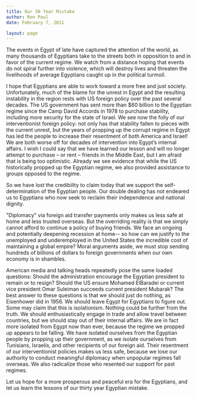 ```yaml
---
title: Our 30 Year Mistake
author: Ron Paul
date: February 7, 2011

layout: page
---
```


The events in Egypt of late have captured the attention of the world,
as many thousands of Egyptians take to the streets both in opposition
to and in favor of the current regime. We watch from a distance hoping
that events do not spiral further into violence, which will destroy
lives and threaten the livelihoods of average Egyptians caught up in
the political turmoil.

I hope that Egyptians are able to work toward a more free and just
society. Unfortunately, much of the blame for the unrest in Egypt and
the resulting instability in the region rests with US foreign policy
over the past several decades. The US government has sent more than
\$60 billion to the Egyptian regime since the Camp David Accords in
1978 to purchase stability, including more security for the state of
Israel. We see now the folly of our interventionist foreign policy: not
only has that stability fallen to pieces with the current unrest, but
the years of propping up the corrupt regime in Egypt has led the people
to increase their resentment of both America and Israel! We are both
worse off for decades of intervention into Egypt’s internal affairs. I
wish I could say that we have learned our lesson and will no longer
attempt to purchase – or rent – friends in the Middle East, but I am
afraid that is being too optimistic. Already we see evidence that while
the US historically propped up the Egyptian regime, we also provided
assistance to groups opposed to the regime.

So we have lost the credibility to claim today that we support the
self-determination of the Egyptian people. Our double dealing has not
endeared us to Egyptians who now seek to reclaim their independence and
national dignity.

"Diplomacy" via foreign aid transfer payments only makes us less safe
at home and less trusted overseas. But the overriding reality is that
we simply cannot afford to continue a policy of buying friends. We face
an ongoing and potentially deepening recession at home-- so how can we
justify to the unemployed and underemployed in the United States the
incredible cost of maintaining a global empire? Moral arguments aside,
we must stop sending hundreds of billions of dollars to foreign
governments when our own economy is in shambles.

American media and talking heads repeatedly pose the same loaded
questions: Should the administration encourage the Egyptian president
to remain or to resign? Should the US ensure Mohamed ElBaradei or
current vice president Omar Suleiman succeeds current president
Mubarak? The best answer to these questions is that we should just do
nothing, as Eisenhower did in 1956. We should leave Egypt for Egyptians
to figure out. Some may claim that this is isolationism. Nothing could
be further from the truth. We should enthusiastically engage in trade
and allow travel between countries, but we should stay out of their
internal affairs. We are in fact more isolated from Egypt now than
ever, because the regime we propped up appears to be falling. We have
isolated ourselves from the Egyptian people by propping up their
government, as we isolate ourselves from Tunisians, Israelis, and other
recipients of our foreign aid. Their resentment of our interventionist
policies makes us less safe, because we lose our authority to conduct
meaningful diplomacy when unpopular regimes fall overseas. We also
radicalize those who resented our support for past regimes.

Let us hope for a more prosperous and peaceful era for the Egyptians,
and let us learn the lessons of our thirty year Egyptian mistake.
